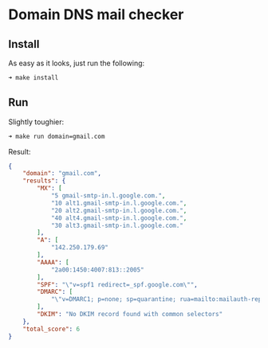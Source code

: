 # Domain DNS mail checker

## Install
As easy as it looks, just run the following:
```sh
➜ make install
```

## Run
Slightly toughier:
```sh
➜ make run domain=gmail.com
```
Result:
```json
{
    "domain": "gmail.com",
    "results": {
        "MX": [
            "5 gmail-smtp-in.l.google.com.",
            "10 alt1.gmail-smtp-in.l.google.com.",
            "20 alt2.gmail-smtp-in.l.google.com.",
            "40 alt4.gmail-smtp-in.l.google.com.",
            "30 alt3.gmail-smtp-in.l.google.com."
        ],
        "A": [
            "142.250.179.69"
        ],
        "AAAA": [
            "2a00:1450:4007:813::2005"
        ],
        "SPF": "\"v=spf1 redirect=_spf.google.com\"",
        "DMARC": [
            "\"v=DMARC1; p=none; sp=quarantine; rua=mailto:mailauth-reports@google.com\""
        ],
        "DKIM": "No DKIM record found with common selectors"
    },
    "total_score": 6
}
```
